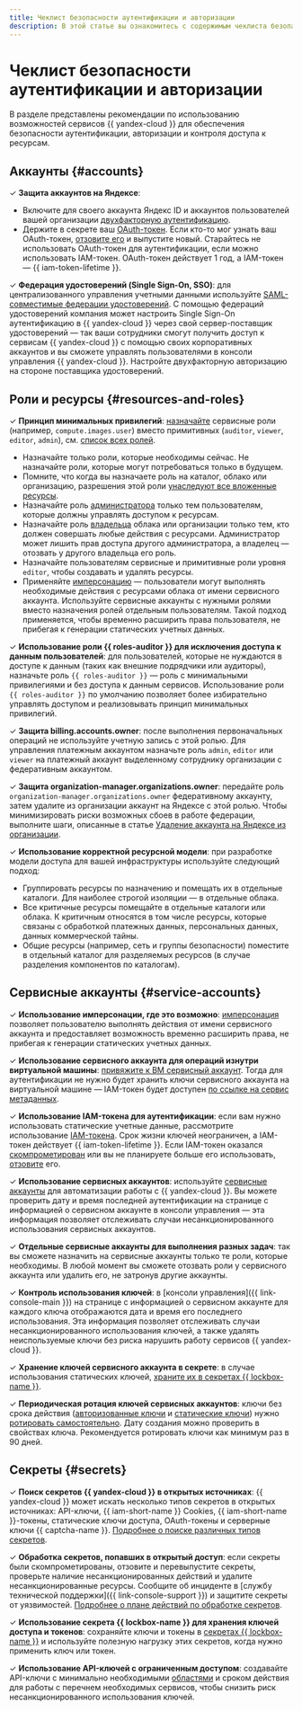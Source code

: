 ```yaml
---
title: Чеклист безопасности аутентификации и авторизации
description: В этой статье вы ознакомитесь с содержимым чеклиста безопасности аутентификации, авторизации и контроля доступа к ресурсам {{ yandex-cloud }}.
---
```


# Чеклист безопасности аутентификации и авторизации

В разделе представлены рекомендации по использованию возможностей сервисов {{ yandex-cloud }} для обеспечения безопасности аутентификации, авторизации и контроля доступа к ресурсам.

## Аккаунты {#accounts}

&#x2713; **Защита аккаунтов на Яндексе**:

   * Включите для своего аккаунта Яндекс ID и аккаунтов пользователей вашей организации [двухфакторную аутентификацию](https://yandex.ru/support/passport/authorization/twofa.html).
   * Держите в секрете ваш [OAuth-токен](../../iam/concepts/authorization/oauth-token.md). Если кто-то мог узнать ваш OAuth-токен, [отзовите его](https://yandex.ru/dev/oauth/doc/dg/reference/token-invalidate-docpage/) и выпустите новый. Старайтесь не использовать OAuth-токен для аутентификации, если можно использовать IAM-токен. OAuth-токен действует 1 год, а IAM-токен — {{ iam-token-lifetime }}.

&#x2713; **Федерация удостоверений (Single Sign-On, SSO)**: для централизованного управления учетными данными используйте [SAML-совместимые федерации удостоверений](../../organization/concepts/add-federation.md). С помощью федераций удостоверений компания может настроить Single Sign-On аутентификацию в {{ yandex-cloud }} через свой сервер-поставщик удостоверений — так ваши сотрудники смогут получить доступ к сервисам {{ yandex-cloud }} с помощью своих корпоративных аккаунтов и вы сможете управлять пользователями в консоли управления {{ yandex-cloud }}. Настройте двухфакторную авторизацию на стороне поставщика удостоверений.

## Роли и ресурсы {#resources-and-roles}

&#x2713; **Принцип минимальных привилегий**: [назначайте](../../iam/operations/roles/grant.md) сервисные роли (например, `compute.images.user`) вместо примитивных (`auditor`, `viewer`, `editor`, `admin`), см. [список всех ролей](../../iam/roles-reference.md).

   * Назначайте только роли, которые необходимы сейчас. Не назначайте роли, которые могут потребоваться только в будущем.
   * Помните, что когда вы назначаете роль на каталог, облако или организацию, разрешения этой роли [унаследуют все вложенные ресурсы](../../iam/concepts/access-control/index.md#inheritance).
   * Назначайте роль [администратора](../../iam/roles-reference.md#admin) только тем пользователям, которые должны управлять доступом к ресурсам. 
   * Назначайте роль [владельца](../../resource-manager/security/index.md#resource-manager-clouds-owner) облака или организации только тем, кто должен совершать любые действия с ресурсами. Администратор может лишить прав доступа другого администратора, а владелец — отозвать у другого владельца его роль.
   * Назначайте пользователям сервисные и примитивные роли уровня `editor`, чтобы создавать и удалять ресурсы.
   * Применяйте [имперсонацию](../../iam/concepts/access-control/impersonation.md) — пользователи могут выполнять необходимые действия с ресурсами облака от имени сервисного аккаунта. Используйте сервисные аккаунты с нужными ролями вместо назначения ролей отдельным пользователям. Такой подход применяется, чтобы временно расширить права пользователя, не прибегая к генерации статических учетных данных.

&#x2713; **Использование роли {{ roles-auditor }} для исключения доступа к данным пользователей**: для пользователей, которые не нуждаются в доступе к данным (таких как внешние подрядчики или аудиторы), назначьте роль `{{ roles-auditor }}` — роль с минимальными привилегиями и без доступа к данным сервисов. Использование роли `{{ roles-auditor }}` по умолчанию позволяет более избирательно управлять доступом и реализовывать принцип минимальных привилегий.

&#x2713; **Защита billing.accounts.owner**: после выполнения первоначальных операций не используйте учетную запись с этой ролью. Для управления платежным аккаунтом назначьте роль `admin`, `editor` или `viewer` на платежный аккаунт выделенному сотруднику организации с федеративным аккаунтом.

&#x2713; **Защита organization-manager.organizations.owner**: передайте роль `organization-manager.organizations.owner` федеративному аккаунту, затем удалите из организации аккаунт на Яндексе с этой ролью. Чтобы минимизировать риски возможных сбоев в работе федерации, выполните шаги, описанные в статье [Удаление аккаунта на Яндексе из организации](../operations/account-deletion.md).

&#x2713; **Использование корректной ресурсной модели**: при разработке модели доступа для вашей инфраструктуры используйте следующий подход:

   * Группировать ресурсы по назначению и помещать их в отдельные каталоги. Для наиболее строгой изоляции — в отдельные облака.
   * Все критичные ресурсы помещайте в отдельные каталоги или облака. К критичным относятся в том числе ресурсы, которые связаны с обработкой платежных данных, персональных данных, данных коммерческой тайны.
   * Общие ресурсы (например, сеть и группы безопасности) поместите в отдельный каталог для разделяемых ресурсов (в случае разделения компонентов по каталогам).

## Сервисные аккаунты {#service-accounts}

&#x2713; **Использование имперсонации, где это возможно**: [имперсонация](../../iam/operations/sa/impersonate-sa.md) позволяет пользователю выполнять действия от имени сервисного аккаунта и предоставляет возможность временно расширить права, не прибегая к генерации статических учетных данных.

&#x2713; **Использование сервисного аккаунта для операций изнутри виртуальной машины**: [привяжите к ВМ сервисный аккаунт](../../compute/operations/vm-connect/auth-inside-vm.md). Тогда для аутентификации не нужно будет хранить ключи сервисного аккаунта на виртуальной машине — IAM-токен будет доступен [по ссылке на сервис метаданных](../../compute/operations/vm-connect/auth-inside-vm.md#auth-inside-vm).

&#x2713; **Использование IAM-токена для аутентификации**: если вам нужно использовать статические учетные данные, рассмотрите использование [IAM-токена](../../iam/concepts/authorization/iam-token.md). Срок жизни ключей неограничен, а IAM-токен действует {{ iam-token-lifetime }}. Если IAM-токен оказался [скомпрометирован](../../iam/operations/compromised-credentials.md) или вы не планируете больше его использовать, [отзовите](../../iam/operations/iam-token/revoke-iam-token.md) его.

&#x2713; **Использование сервисных аккаунтов**: используйте [сервисные аккаунты](../../iam/concepts/users/service-accounts.md) для автоматизации работы с {{ yandex-cloud }}. Вы можете проверить дату и время последней аутентификации на странице с информацией о сервисном аккаунте в консоли управления — эта информация позволяет отслеживать случаи несанкционированного использования сервисных аккаунтов.

&#x2713; **Отдельные сервисные аккаунты для выполнения разных задач**: так вы сможете назначить на сервисные аккаунты только те роли, которые необходимы. В любой момент вы сможете отозвать роли у сервисного аккаунта или удалить его, не затронув другие аккаунты.

&#x2713; **Контроль использования ключей**: в [консоли управления]({{ link-console-main }}) на странице с информацией о сервисном аккаунте для каждого ключа отображаются дата и время его последнего использования. Эта информация позволяет отслеживать случаи несанкционированного использования ключей, а также удалять неиспользуемые ключи без риска нарушить работу сервисов {{ yandex-cloud }}.

&#x2713; **Хранение ключей сервисного аккаунта в секрете**: в случае использования статических ключей, [храните их в секретах {{ lockbox-name }}](../../lockbox/tutorials/static-key-in-lockbox/index.md).

&#x2713; **Периодическая ротация ключей сервисных аккаунтов**: ключи без срока действия ([авторизованные ключи](../../iam/concepts/authorization/key.md) и [статические ключи](../../iam/concepts/authorization/access-key.md)) нужно [ротировать самостоятельно](../../iam/operations/compromised-credentials.md#key-reissue). Дату создания можно проверить в свойствах ключа. Рекомендуется ротировать ключи как минимум раз в 90 дней.

## Секреты {#secrets}

&#x2713; **Поиск секретов {{ yandex-cloud }} в открытых источниках**: {{ yandex-cloud }} может искать несколько типов секретов в открытых источниках: API-ключи, {{ iam-short-name }} Cookies, {{ iam-short-name }}-токены, статические ключи доступа, OAuth-токены и серверные ключи {{ captcha-name }}. [Подробнее о поиске различных типов секретов](../operations/search-secrets.md).

&#x2713; **Обработка секретов, попавших в открытый доступ**: если секреты были скомпрометированы, отзовите и перевыпустите секреты, проверьте наличие несанкционированных действий и удалите несанкционированные ресурсы. Сообщите об инциденте в [службу технической поддержки]({{ link-console-support }}) и защитите секреты от уязвимостей. [Подробнее о плане действий по обработке секретов](../../iam/operations/compromised-credentials.md).

&#x2713; **Использование секрета {{ lockbox-name }} для хранения ключей доступа и токенов**: сохраняйте ключи и токены в [секретах {{ lockbox-name }}](../../lockbox/tutorials/static-key-in-lockbox/index.md) и используйте полезную нагрузку этих секретов, когда нужно применить ключ или токен.

&#x2713; **Использование API-ключей с ограниченным доступом**: создавайте API-ключи с минимально необходимыми [областями](../../iam/concepts/authorization/api-key.md#scoped-api-keys) и сроком действия для работы с перечнем необходимых сервисов, чтобы снизить риск несанкционированного использования ключей.
